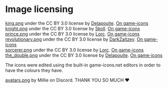 # Image licensing

[king.png](king.png) under the CC BY 3.0 license by [Delapouite](http://delapouite.com/). [On game-icons](https://game-icons.net/1x1/delapouite/throne-king.html)  
[knight.png](knight.png) under the CC BY 3.0 license by [Skoll](https://game-icons.net/). [On game-icons](https://game-icons.net/1x1/skoll/mounted-knight.html)  
[prince.png](prince.png) under the CC BY 3.0 license by [Lorc](http://lorcblog.blogspot.com/). [On game-icons](https://game-icons.net/1x1/lorc/king.html)  
[revolutionary.png](revolutionary.png) under the CC BY 3.0 license by [DarkZaitzev](http://darkzaitzev.deviantart.com/). [On game-icons](https://game-icons.net/1x1/darkzaitzev/hooded-figure.html)  
[sorcerer.png](sorcerer.png) under the CC BY 3.0 license by [Lorc](http://lorcblog.blogspot.com/). [On game-icons](https://game-icons.net/1x1/lorc/robe.html)  
[the_double.png](the_double.png) under the CC BY 3.0 license by [Delapouite](http://delapouite.com/). [On game-icons](https://game-icons.net/1x1/delapouite/farmer.html)  

The icons were edited using the built-in game-icons.net editors in order to have the colours they have.

[avatars.png](avatars.png) by Millie on Discord. THANK YOU SO MUCH :heart:
